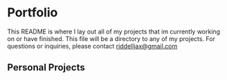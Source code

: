 # Portfolio
This README is where I lay out all of my projects that im currently working on or have finished. This file will be a directory to any of my projects. For questions or inquiries, please contact riddelljax@gmail.com

## Personal Projects
